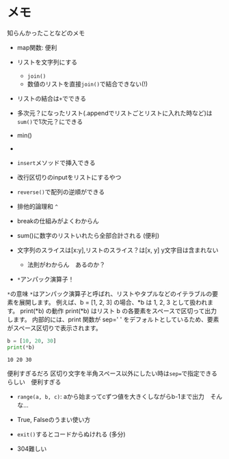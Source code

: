 # メモ

知らんかったことなどのメモ  

- map関数: 便利
- リストを文字列にする
  - `join()`
  - 数値のリストを直接`join()`で結合できない(!)

- リストの結合は`+`でできる
- 多次元？になったリスト(.appendでリストごとリストに入れた時など)は`sum()`で1次元？にできる

- min()
- 
- `insert`メソッドで挿入できる

- 改行区切りのinputをリストにするやつ

- `reverse()`で配列の逆順ができる
- 排他的論理和 `^`

- breakの仕組みがよくわからん

- sum()に数字のリストいれたら全部合計される (便利)

- 文字列のスライスは[x:y],リストのスライス？は[x, y] y文字目は含まれない
  - 法則がわからん　あるのか？

- `*`アンパック演算子！

`*`の意味
`*`はアンパック演算子と呼ばれ、リストやタプルなどのイテラブルの要素を展開します。
例えば、b = [1, 2, 3] の場合、*b は 1, 2, 3 として扱われます。
print(*b) の動作
print(*b) はリスト b の各要素をスペースで区切って出力します。
内部的には、print 関数が sep=' ' をデフォルトとしているため、要素がスペース区切りで表示されます。

```python
b = [10, 20, 30]
print(*b)
```

```console
10 20 30
```

便利すぎるだろ
区切り文字を半角スペース以外にしたい時は`sep=`で指定できるらしい　便利すぎる

- `range(a, b, c)`: aから始まってcずつ値を大きくしながらb-1まで出力　そんな...

- True, Falseのうまい使い方

- `exit()`するとコードからぬけれる (多分)

- 304難しい
